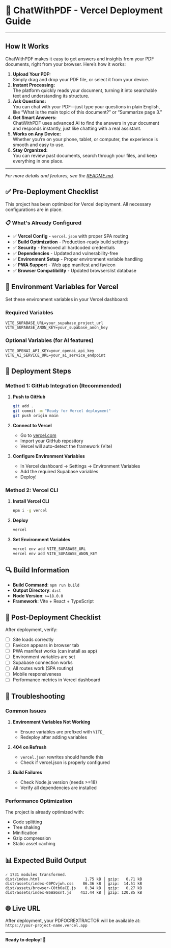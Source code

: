 # 🚀 ChatWithPDF - Vercel Deployment Guide

---

## How It Works

ChatWithPDF makes it easy to get answers and insights from your PDF documents, right from your browser. Here’s how it works:

1. **Upload Your PDF:**  
   Simply drag and drop your PDF file, or select it from your device.
2. **Instant Processing:**  
   The platform quickly reads your document, turning it into searchable text and understanding its structure.
3. **Ask Questions:**  
   You can chat with your PDF—just type your questions in plain English, like “What is the main topic of this document?” or “Summarize page 3.”
4. **Get Smart Answers:**  
   ChatWithPDF uses advanced AI to find the answers in your document and responds instantly, just like chatting with a real assistant.
5. **Works on Any Device:**  
   Whether you’re on your phone, tablet, or computer, the experience is smooth and easy to use.
6. **Stay Organized:**  
   You can review past documents, search through your files, and keep everything in one place.

---

_For more details and features, see the [README.md](./README.md)._ 

## ✅ Pre-Deployment Checklist

This project has been optimized for Vercel deployment. All necessary configurations are in place.

### 📋 What's Already Configured

- ✅ **Vercel Config** - `vercel.json` with proper SPA routing
- ✅ **Build Optimization** - Production-ready build settings
- ✅ **Security** - Removed all hardcoded credentials
- ✅ **Dependencies** - Updated and vulnerability-free
- ✅ **Environment Setup** - Proper environment variable handling
- ✅ **PWA Support** - Web app manifest and favicon
- ✅ **Browser Compatibility** - Updated browserslist database

## 🔧 Environment Variables for Vercel

Set these environment variables in your Vercel dashboard:

### Required Variables
```
VITE_SUPABASE_URL=your_supabase_project_url
VITE_SUPABASE_ANON_KEY=your_supabase_anon_key
```

### Optional Variables (for AI features)
```
VITE_OPENAI_API_KEY=your_openai_api_key
VITE_AI_SERVICE_URL=your_ai_service_endpoint
```

## 📱 Deployment Steps

### Method 1: GitHub Integration (Recommended)

1. **Push to GitHub**
   ```bash
   git add .
   git commit -m "Ready for Vercel deployment"
   git push origin main
   ```

2. **Connect to Vercel**
   - Go to [vercel.com](https://vercel.com)
   - Import your GitHub repository
   - Vercel will auto-detect the framework (Vite)

3. **Configure Environment Variables**
   - In Vercel dashboard → Settings → Environment Variables
   - Add the required Supabase variables
   - Deploy!

### Method 2: Vercel CLI

1. **Install Vercel CLI**
   ```bash
   npm i -g vercel
   ```

2. **Deploy**
   ```bash
   vercel
   ```

3. **Set Environment Variables**
   ```bash
   vercel env add VITE_SUPABASE_URL
   vercel env add VITE_SUPABASE_ANON_KEY
   ```

## 🔍 Build Information

- **Build Command**: `npm run build`
- **Output Directory**: `dist`
- **Node Version**: `>=18.0.0`
- **Framework**: Vite + React + TypeScript

## 🚦 Post-Deployment Checklist

After deployment, verify:

- [ ] Site loads correctly
- [ ] Favicon appears in browser tab
- [ ] PWA manifest works (can install as app)
- [ ] Environment variables are set
- [ ] Supabase connection works
- [ ] All routes work (SPA routing)
- [ ] Mobile responsiveness
- [ ] Performance metrics in Vercel dashboard

## 🔧 Troubleshooting

### Common Issues

1. **Environment Variables Not Working**
   - Ensure variables are prefixed with `VITE_`
   - Redeploy after adding variables

2. **404 on Refresh**
   - `vercel.json` rewrites should handle this
   - Check if vercel.json is properly configured

3. **Build Failures**
   - Check Node.js version (needs >=18)
   - Verify all dependencies are installed

### Performance Optimization

The project is already optimized with:
- Code splitting
- Tree shaking
- Minification
- Gzip compression
- Static asset caching

## 📊 Expected Build Output

```
✓ 1731 modules transformed.
dist/index.html                    1.75 kB │ gzip:   0.71 kB
dist/assets/index-C0PCvjwh.css    86.36 kB │ gzip:  14.51 kB  
dist/assets/browser-C0tb6aCE.js    0.34 kB │ gzip:   0.27 kB
dist/assets/index-B6WaGsnt.js    413.44 kB │ gzip: 120.85 kB
```

## 🌐 Live URL

After deployment, your PDFOCREXTRACTOR will be available at:
`https://your-project-name.vercel.app`

---

**Ready to deploy! 🚀** 